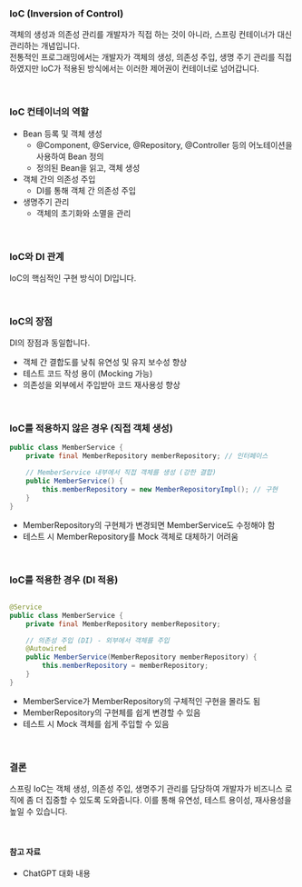 ### IoC (Inversion of Control)

객체의 생성과 의존성 관리를 개발자가 직접 하는 것이 아니라, 스프링 컨테이너가 대신 관리하는 개념입니다.  
전통적인 프로그래밍에서는 개발자가 객체의 생성, 의존성 주입, 생명 주기 관리를 직접 하였지만 IoC가 적용된 방식에서는 이러한 제어권이 컨테이너로 넘어갑니다.

<br />

### IoC 컨테이너의 역할

- Bean 등록 및 객체 생성
    - @Component, @Service, @Repository, @Controller 등의 어노테이션을 사용하여 Bean 정의
    - 정의된 Bean을 읽고, 객체 생성
- 객체 간의 의존성 주입
    - DI를 통해 객체 간 의존성 주입
- 생명주기 관리
    - 객체의 초기화와 소멸을 관리

<br />

### IoC와 DI 관계

IoC의 핵심적인 구현 방식이 DI입니다.

<br />

### IoC의 장점

DI의 장점과 동일합니다.

- 객체 간 결합도를 낮춰 유연성 및 유지 보수성 향상
- 테스트 코드 작성 용이 (Mocking 가능)
- 의존성을 외부에서 주입받아 코드 재사용성 향상

<br />

### IoC를 적용하지 않은 경우 (직접 객체 생성)

```java
public class MemberService {
    private final MemberRepository memberRepository; // 인터페이스

    // MemberService 내부에서 직접 객체를 생성 (강한 결합)
    public MemberService() {
        this.memberRepository = new MemberRepositoryImpl(); // 구현
    }
}
```

- MemberRepository의 구현체가 변경되면 MemberService도 수정해야 함
- 테스트 시 MemberRepository를 Mock 객체로 대체하기 어려움

<br />

### IoC를 적용한 경우 (DI 적용)

```java

@Service
public class MemberService {
    private final MemberRepository memberRepository;

    // 의존성 주입 (DI) - 외부에서 객체를 주입
    @Autowired
    public MemberService(MemberRepository memberRepository) {
        this.memberRepository = memberRepository;
    }
}
```

- MemberService가 MemberRepository의 구체적인 구현을 몰라도 됨
- MemberRepository의 구현체를 쉽게 변경할 수 있음
- 테스트 시 Mock 객체를 쉽게 주입할 수 있음

<br />

### 결론

스프링 IoC는 객체 생성, 의존성 주입, 생명주기 관리를 담당하여 개발자가 비즈니스 로직에 좀 더 집중할 수 있도록 도와줍니다. 이를 통해 유연성, 테스트 용이성, 재사용성을 높일 수 있습니다.

<br />

#### 참고 자료

- ChatGPT 대화 내용